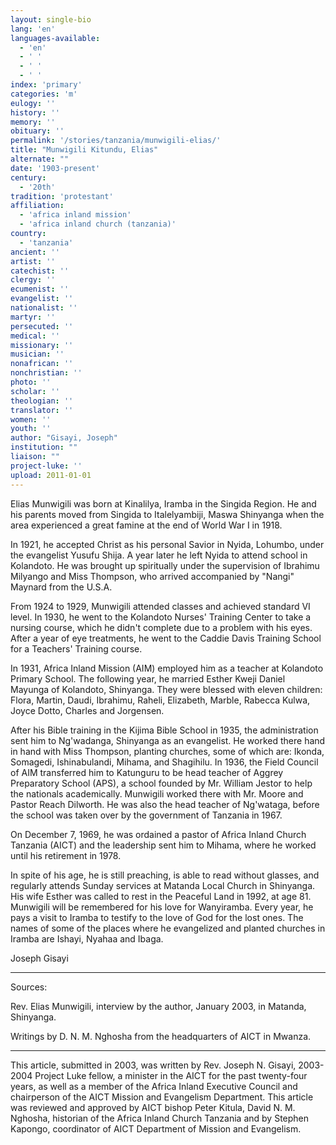 ```yaml
---
layout: single-bio
lang: 'en'
languages-available:
  - 'en'
  - ' '
  - ' '
  - ' '
index: 'primary'
categories: 'm'
eulogy: ''
history: ''
memory: ''
obituary: ''
permalink: '/stories/tanzania/munwigili-elias/'
title: "Munwigili Kitundu, Elias"
alternate: ""
date: '1903-present'
century:
  - '20th'
tradition: 'protestant'
affiliation:
  - 'africa inland mission'
  - 'africa inland church (tanzania)'
country:
  - 'tanzania'
ancient: ''
artist: ''
catechist: ''
clergy: ''
ecumenist: ''
evangelist: ''
nationalist: ''
martyr: ''
persecuted: ''
medical: ''
missionary: ''
musician: ''
nonafrican: ''
nonchristian: ''
photo: ''
scholar: ''
theologian: ''
translator: ''
women: ''
youth: ''
author: "Gisayi, Joseph"
institution: ""
liaison: ""
project-luke: ''
upload: 2011-01-01
---
```




Elias Munwigili was born at Kinalilya, Iramba in the Singida Region. He and his parents moved from Singida to Italelyambiji, Maswa Shinyanga when the area experienced a great famine at the end of World War I in 1918.

In 1921, he accepted Christ as his personal Savior in Nyida, Lohumbo, under the evangelist Yusufu Shija. A year later he left Nyida to attend school in Kolandoto. He was brought
up spiritually under the supervision of Ibrahimu Milyango and Miss Thompson, who arrived accompanied by "Nangi" Maynard from the U.S.A.

From 1924 to 1929, Munwigili attended classes and achieved standard VI level. In 1930, he went to the Kolandoto Nurses' Training Center to take a nursing course, which he didn't complete due to a problem with his eyes. After a year of eye treatments, he went to the Caddie Davis Training School for a Teachers' Training course.

In 1931, Africa Inland Mission (AIM) employed him as a teacher at Kolandoto Primary School. The following year, he married Esther Kweji Daniel Mayunga of Kolandoto, Shinyanga. They were blessed with eleven children: Flora, Martin, Daudi, Ibrahimu, Raheli, Elizabeth, Marble, Rabecca Kulwa, Joyce Dotto, Charles and Jorgensen.

After his Bible training in the Kijima Bible School in 1935, the administration sent him to
Ng'wadanga, Shinyanga as an evangelist. He worked there hand in hand with Miss Thompson, planting churches, some of which are: Ikonda, Somagedi, Ishinabulandi, Mihama, and Shagihilu. In 1936, the Field Council of AIM transferred him to Katunguru to be head teacher of Aggrey
Preparatory School (APS), a school founded by Mr. William Jestor to help the nationals academically. Munwigili worked there with Mr. Moore and Pastor Reach Dilworth. He was also the head teacher of Ng'wataga, before the school was taken over by the government of Tanzania in 1967.

On December 7, 1969, he was ordained a pastor of Africa Inland Church Tanzania (AICT) and the leadership sent him to Mihama, where he worked until his retirement in 1978.

In spite of his age, he is still preaching, is able to read without glasses, and regularly attends Sunday services at Matanda Local Church in Shinyanga. His wife Esther was called to rest in the Peaceful Land in
1992, at age 81.  Munwigili will be remembered for his love for Wanyiramba. Every year, he pays a visit to Iramba to testify to the love of God for the lost ones. The names of some of the places where he evangelized and planted churches in Iramba are Ishayi, Nyahaa and Ibaga.

Joseph Gisayi

---

Sources:

Rev. Elias Munwigili, interview by the author, January 2003, in Matanda, Shinyanga.

Writings by D. N. M. Nghosha from the headquarters of AICT in Mwanza.

---

This article, submitted in 2003, was written by Rev. Joseph N. Gisayi, 2003-2004 Project Luke fellow, a minister in the AICT for the past twenty-four years, as well as a member of the Africa Inland Executive Council and chairperson of the AICT Mission and Evangelism Department. This article was reviewed and approved by AICT bishop Peter Kitula, David N. M. Nghosha, historian of the Africa Inland Church Tanzania and by Stephen Kapongo, coordinator of AICT Department of Mission and Evangelism.